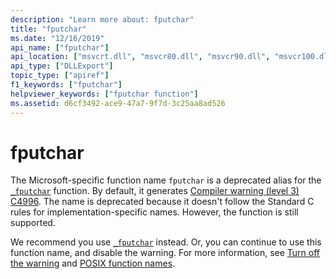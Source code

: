 ```yaml
---
description: "Learn more about: fputchar"
title: "fputchar"
ms.date: "12/16/2019"
api_name: ["fputchar"]
api_location: ["msvcrt.dll", "msvcr80.dll", "msvcr90.dll", "msvcr100.dll", "msvcr100_clr0400.dll", "msvcr110.dll", "msvcr110_clr0400.dll", "msvcr120.dll", "msvcr120_clr0400.dll", "ucrtbase.dll"]
api_type: ["DLLExport"]
topic_type: ["apiref"]
f1_keywords: ["fputchar"]
helpviewer_keywords: ["fputchar function"]
ms.assetid: d6cf3492-ace9-47a7-9f7d-3c25aa8ad526
---
```

# fputchar

The Microsoft-specific function name `fputchar` is a deprecated alias for the [`_fputchar`](fputchar-fputwchar.md) function. By default, it generates [Compiler warning (level 3) C4996](../../error-messages/compiler-warnings/compiler-warning-level-3-c4996.md). The name is deprecated because it doesn't follow the Standard C rules for implementation-specific names. However, the function is still supported.

We recommend you use [`_fputchar`](fputchar-fputwchar.md) instead. Or, you can continue to use this function name, and disable the warning. For more information, see [Turn off the warning](../../error-messages/compiler-warnings/compiler-warning-level-3-c4996.md#turn-off-the-warning) and [POSIX function names](../../error-messages/compiler-warnings/compiler-warning-level-3-c4996.md#posix-function-names).
